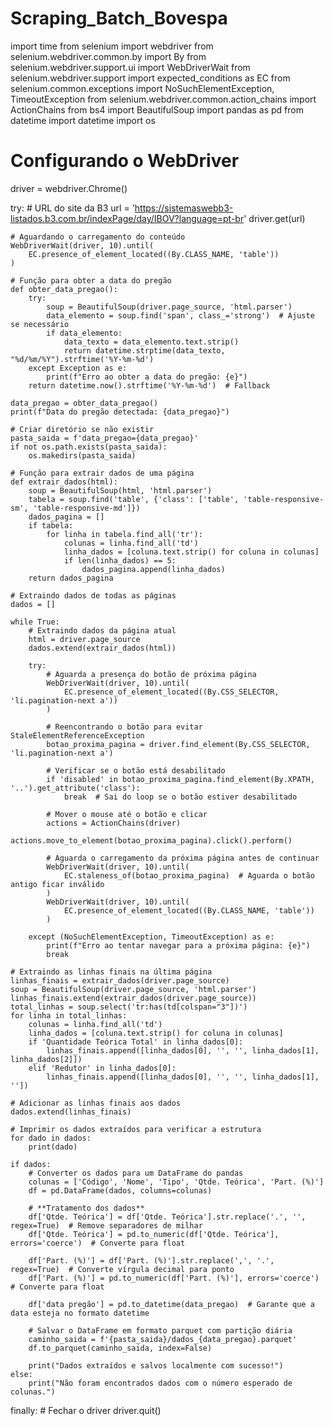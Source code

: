# Scraping_Batch_Bovespa
import time
from selenium import webdriver
from selenium.webdriver.common.by import By
from selenium.webdriver.support.ui import WebDriverWait
from selenium.webdriver.support import expected_conditions as EC
from selenium.common.exceptions import NoSuchElementException, TimeoutException
from selenium.webdriver.common.action_chains import ActionChains
from bs4 import BeautifulSoup
import pandas as pd
from datetime import datetime
import os

# Configurando o WebDriver
driver = webdriver.Chrome()

try:
    # URL do site da B3
    url = 'https://sistemaswebb3-listados.b3.com.br/indexPage/day/IBOV?language=pt-br'
    driver.get(url)

    # Aguardando o carregamento do conteúdo
    WebDriverWait(driver, 10).until(
        EC.presence_of_element_located((By.CLASS_NAME, 'table'))
    )

    # Função para obter a data do pregão
    def obter_data_pregao():
        try:
            soup = BeautifulSoup(driver.page_source, 'html.parser')
            data_elemento = soup.find('span', class_='strong')  # Ajuste se necessário
            if data_elemento:
                data_texto = data_elemento.text.strip()
                return datetime.strptime(data_texto, "%d/%m/%Y").strftime('%Y-%m-%d')
        except Exception as e:
            print(f"Erro ao obter a data do pregão: {e}")
        return datetime.now().strftime('%Y-%m-%d')  # Fallback

    data_pregao = obter_data_pregao()
    print(f"Data do pregão detectada: {data_pregao}")

    # Criar diretório se não existir
    pasta_saida = f'data_pregao={data_pregao}'
    if not os.path.exists(pasta_saida):
        os.makedirs(pasta_saida)

    # Função para extrair dados de uma página
    def extrair_dados(html):
        soup = BeautifulSoup(html, 'html.parser')
        tabela = soup.find('table', {'class': ['table', 'table-responsive-sm', 'table-responsive-md']})
        dados_pagina = []
        if tabela:
            for linha in tabela.find_all('tr'):
                colunas = linha.find_all('td')
                linha_dados = [coluna.text.strip() for coluna in colunas]
                if len(linha_dados) == 5:
                    dados_pagina.append(linha_dados)
        return dados_pagina

    # Extraindo dados de todas as páginas
    dados = []

    while True:
        # Extraindo dados da página atual
        html = driver.page_source
        dados.extend(extrair_dados(html))

        try:
            # Aguarda a presença do botão de próxima página
            WebDriverWait(driver, 10).until(
                EC.presence_of_element_located((By.CSS_SELECTOR, 'li.pagination-next a'))
            )

            # Reencontrando o botão para evitar StaleElementReferenceException
            botao_proxima_pagina = driver.find_element(By.CSS_SELECTOR, 'li.pagination-next a')

            # Verificar se o botão está desabilitado
            if 'disabled' in botao_proxima_pagina.find_element(By.XPATH, '..').get_attribute('class'):
                break  # Sai do loop se o botão estiver desabilitado

            # Mover o mouse até o botão e clicar
            actions = ActionChains(driver)
            actions.move_to_element(botao_proxima_pagina).click().perform()

            # Aguarda o carregamento da próxima página antes de continuar
            WebDriverWait(driver, 10).until(
                EC.staleness_of(botao_proxima_pagina)  # Aguarda o botão antigo ficar inválido
            )
            WebDriverWait(driver, 10).until(
                EC.presence_of_element_located((By.CLASS_NAME, 'table'))
            )

        except (NoSuchElementException, TimeoutException) as e:
            print(f"Erro ao tentar navegar para a próxima página: {e}")
            break

    # Extraindo as linhas finais na última página
    linhas_finais = extrair_dados(driver.page_source)
    soup = BeautifulSoup(driver.page_source, 'html.parser')
    linhas_finais.extend(extrair_dados(driver.page_source))
    total_linhas = soup.select('tr:has(td[colspan="3"])')
    for linha in total_linhas:
        colunas = linha.find_all('td')
        linha_dados = [coluna.text.strip() for coluna in colunas]
        if 'Quantidade Teórica Total' in linha_dados[0]:
            linhas_finais.append([linha_dados[0], '', '', linha_dados[1], linha_dados[2]])
        elif 'Redutor' in linha_dados[0]:
            linhas_finais.append([linha_dados[0], '', '', linha_dados[1], ''])

    # Adicionar as linhas finais aos dados
    dados.extend(linhas_finais)

    # Imprimir os dados extraídos para verificar a estrutura
    for dado in dados:
        print(dado)

    if dados:
        # Converter os dados para um DataFrame do pandas
        colunas = ['Código', 'Nome', 'Tipo', 'Qtde. Teórica', 'Part. (%)']
        df = pd.DataFrame(dados, columns=colunas)

        # **Tratamento dos dados**
        df['Qtde. Teórica'] = df['Qtde. Teórica'].str.replace('.', '', regex=True)  # Remove separadores de milhar
        df['Qtde. Teórica'] = pd.to_numeric(df['Qtde. Teórica'], errors='coerce')  # Converte para float

        df['Part. (%)'] = df['Part. (%)'].str.replace(',', '.', regex=True)  # Converte vírgula decimal para ponto
        df['Part. (%)'] = pd.to_numeric(df['Part. (%)'], errors='coerce')  # Converte para float

        df['data pregão'] = pd.to_datetime(data_pregao)  # Garante que a data esteja no formato datetime

        # Salvar o DataFrame em formato parquet com partição diária
        caminho_saida = f'{pasta_saida}/dados_{data_pregao}.parquet'
        df.to_parquet(caminho_saida, index=False)

        print("Dados extraídos e salvos localmente com sucesso!")
    else:
        print("Não foram encontrados dados com o número esperado de colunas.")

finally:
    # Fechar o driver
    driver.quit()
